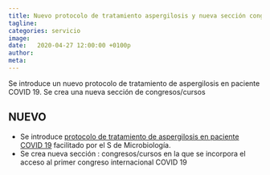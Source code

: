 ```yaml
---
title: Nuevo protocolo de tratamiento aspergilosis y nueva sección congresos/cursos
tagline: 
categories: servicio
image: 
date:   2020-04-27 12:00:00 +0100p
author: 
meta: 
---
```

Se introduce un nuevo protocolo de tratamiento de aspergilosis en paciente COVID 19.
Se crea una nueva sección de congresos/cursos
<!--more-->
## NUEVO
* Se introduce [protocolo de tratamiento de aspergilosis en paciente COVID 19](/paginas_servicio/#documentos-covid-19) facilitado
por el S de Microbiología.
* Se crea nueva sección : congresos/cursos en la que se incorpora el acceso al primer
congreso internacional COVID 19